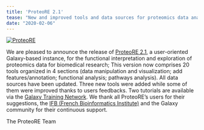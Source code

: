 ```yaml
---
title: 'ProteoRE 2.1'
tease: "New and improved tools and data sources for proteomics data analysis"
date: "2020-02-06"
---
```


[<img class="float-right" src="/use/proteore/proteore.png" alt="ProteoRE"  style="max-width: 15rem;" />](http://www.proteore.org/)

We are pleased to announce the release of [ProteoRE 2.1](http://www.proteore.org/), a user-oriented Galaxy-based instance, for the functional interpretation and exploration of proteomics data for biomedical research; This version now comprises 20 tools organized in 4 sections (data manipulation and visualization; add features/annotation; functional analysis;  pathways analysis). All data sources have been updated. Three new tools were added while some of them were improved thanks to users feedbacks. Two tutorials are available via the [Galaxy Training Network](http://www.proteore.org/). We thank all ProteoRE’s users for their suggestions, the [IFB (French Bioinformatics Institute)](https://www.france-bioinformatique.fr/en) and the Galaxy community for their continuous support.

The ProteoRE Team
